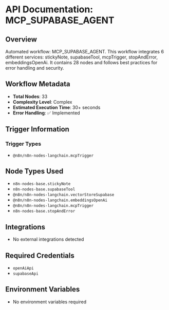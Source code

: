 # API Documentation: MCP_SUPABASE_AGENT

## Overview
Automated workflow: MCP_SUPABASE_AGENT. This workflow integrates 6 different services: stickyNote, supabaseTool, mcpTrigger, stopAndError, embeddingsOpenAi. It contains 28 nodes and follows best practices for error handling and security.

## Workflow Metadata
- **Total Nodes**: 33
- **Complexity Level**: Complex
- **Estimated Execution Time**: 30+ seconds
- **Error Handling**: ✅ Implemented

## Trigger Information
### Trigger Types
- `@n8n/n8n-nodes-langchain.mcpTrigger`

## Node Types Used
- `n8n-nodes-base.stickyNote`
- `n8n-nodes-base.supabaseTool`
- `@n8n/n8n-nodes-langchain.vectorStoreSupabase`
- `@n8n/n8n-nodes-langchain.embeddingsOpenAi`
- `@n8n/n8n-nodes-langchain.mcpTrigger`
- `n8n-nodes-base.stopAndError`

## Integrations
- No external integrations detected

## Required Credentials
- `openAiApi`
- `supabaseApi`

## Environment Variables
- No environment variables required
